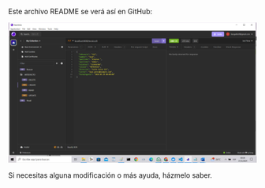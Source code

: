 
Este archivo README se verá así en GitHub:

![Captura de Pantalla del README](https://github.com/AlbinJunLiang/laboratorio4-tecnico/blob/main/image5.png?raw=true)

Si necesitas alguna modificación o más ayuda, házmelo saber.
